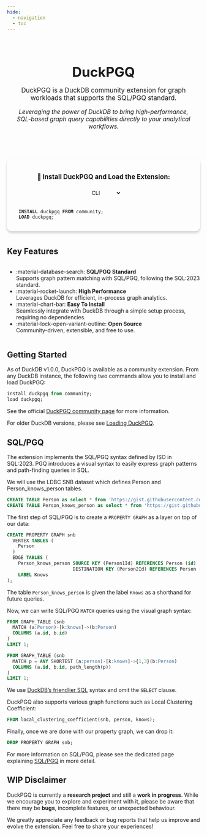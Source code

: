 ```yaml
---
hide:
  - navigation
  - toc
---
```


<div style="text-align: center; padding: 20px;">
  <h1 style="font-size: 2.5em; font-weight: bold; margin-bottom: 10px;">DuckPGQ</h1>
  <p style="font-size: 1.2em; color: var(--md-primary-fg-color);">
    DuckPGQ is a DuckDB community extension for graph workloads that supports the SQL/PGQ standard.
  </p>
  <p style="font-size: 1.1em; color: var(--md-default-fg-color); margin-top: 10px; font-style: italic;">
    Leveraging the power of DuckDB to bring high-performance, SQL-based graph query capabilities directly to your analytical workflows.
  </p>
</div>

<div style="display: flex; justify-content: center; margin: 40px 0;">
  <div class="highlight" style="border: 2px solid var(--md-accent-fg-color); border-radius: 12px; padding: 20px; background-color: var(--md-overlay-bg-color); box-shadow: 0px 4px 6px rgba(0, 0, 0, 0.2); max-width: 600px; width: 100%;">
    <p style="font-size: 1.2em; font-weight: bold; color: var(--md-accent-fg-color); margin-bottom: 15px; text-align: center;">
      🚀 Install DuckPGQ and Load the Extension:
    </p>
    <div style="text-align: center; margin-bottom: 15px;">
      <select id="version-dropdown" style="padding: 8px 12px; border: 1px solid var(--md-accent-fg-color); border-radius: 8px; background-color: var(--md-overlay-bg-color); color: var(--md-default-fg-color); font-size: 1em;">
        <option value="CLI">CLI</option>
        <option value="Python">Python</option>
        <option value="NodeJS">NodeJS</option>
      </select>
    </div>
    <pre id="install-instructions" style="background-color: var(--md-code-bg-color); padding: 10px; border-radius: 8px; color: var(--md-default-fg-color); margin: 0; text-align: left;">
<code><span style="color: var(--md-accent-fg-color); font-weight: bold;">INSTALL</span> duckpgq <span style="color: var(--md-accent-fg-color); font-weight: bold;">FROM</span> community;
<span style="color: var(--md-accent-fg-color); font-weight: bold;">LOAD</span> duckpgq;
</code></pre>
  </div>
</div>

## Key Features

<div class="grid cards" markdown style="display: grid; grid-template-columns: repeat(auto-fit, minmax(250px, 1fr)); gap: 20px;">

- :material-database-search: **SQL/PGQ Standard**  
  Supports graph pattern matching with SQL/PGQ, following the SQL:2023 standard.
- :material-rocket-launch: **High Performance**  
  Leverages DuckDB for efficient, in-process graph analytics.
- :material-chart-bar: **Easy To Install**  
  Seamlessly integrate with DuckDB through a simple setup process, requiring no dependencies.
- :material-lock-open-variant-outline: **Open Source**  
  Community-driven, extensible, and free to use.

</div>



## Getting Started
As of DuckDB v1.0.0, DuckPGQ is available as a community extension. From any DuckDB instance, the following two commands allow you to install and load DuckPGQ:

```SQL
install duckpgq from community;
load duckpgq; 
```

See the official [DuckPGQ community page](https://community-extensions.duckdb.org/extensions/duckpgq.html) for more information.

For older DuckDB versions, please see [Loading DuckPGQ](documentation/loading.md).

## SQL/PGQ

The extension implements the SQL/PGQ syntax defined by ISO in SQL:2023. PGQ introduces a visual syntax to easily express graph patterns and path-finding queries in SQL. 

We will use the LDBC SNB dataset which defines Person and Person_knows_person tables. 

```sql
CREATE TABLE Person as select * from 'https://gist.githubusercontent.com/Dtenwolde/2b02aebbed3c9638a06fda8ee0088a36/raw/8c4dc551f7344b12eaff2d1438c9da08649d00ec/person-sf0.003.csv';
CREATE TABLE Person_knows_person as select * from 'https://gist.githubusercontent.com/Dtenwolde/81c32c9002d4059c2c3073dbca155275/raw/8b440e810a48dcaa08c07086e493ec0e2ec6b3cb/person_knows_person-sf0.003.csv';
```

The first step of SQL/PGQ is to create a `PROPERTY GRAPH` as a layer on top of our data:
```SQL
CREATE PROPERTY GRAPH snb
  VERTEX TABLES (
    Person
  )
  EDGE TABLES (
    Person_knows_person SOURCE KEY (Person1Id) REFERENCES Person (id)
                        DESTINATION KEY (Person2Id) REFERENCES Person (id)
    LABEL Knows
);
```
The table `Person_knows_person` is given the label `Knows` as a shorthand for future queries.


Now, we can write SQL/PGQ `MATCH` queries using the visual graph syntax:

```sql
FROM GRAPH_TABLE (snb
  MATCH (a:Person)-[k:knows]->(b:Person)
  COLUMNS (a.id, b.id)
)
LIMIT 1;

FROM GRAPH_TABLE (snb 
  MATCH p = ANY SHORTEST (a:person)-[k:knows]->{1,3}(b:Person) 
  COLUMNS (a.id, b.id, path_length(p))
) 
LIMIT 1;
```
We use [DuckDB’s friendlier SQL](https://duckdb.org/docs/sql/dialect/friendly_sql.html) syntax and omit the `SELECT` clause.

DuckPGQ also supports various graph functions such as Local Clustering Coefficient:

```sql
FROM local_clustering_coefficient(snb, person, knows);
```

Finally, once we are done with our property graph, we can drop it: 

```sql
DROP PROPERTY GRAPH snb; 
```

For more information on SQL/PGQ, please see the dedicated page explaining [SQL/PGQ](documentation/sql_pgq.md) in more detail.

## WIP Disclaimer

DuckPGQ is currently a **research project** and still a **work in progress**. While we encourage you to explore and experiment with it, please be aware that there may be **bugs**, incomplete features, or unexpected behaviour.

We greatly appreciate any feedback or bug reports that help us improve and evolve the extension. Feel free to share your experiences!
